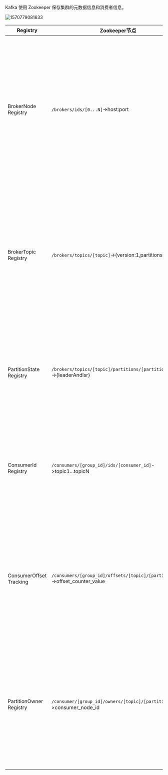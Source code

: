 Kafka 使用 Zookeeper 保存集群的元数据信息和消费者信息。

![1570779081633](../images/1570779081633.png)

| Registry                | Zookeeper节点                                                | 行为                                                         |
| ----------------------- | ------------------------------------------------------------ | ------------------------------------------------------------ |
| BrokerNode Registry     | `/brokers/ids/[0...N]`->host:port                            | 每个Broker节点启动时在 /brokers 下创建子节点，读取 /brokers 就可以获取 Kafka 的集群信息。这些 Broker 节点会选举出一个 Leader 作为整个集群的 Controller |
| BrokerTopic Registry    | `/brokers/topics/[topic]`->{version:1,partitions:{}}         | 创建主题时指定分区数量，Kafka 为每个分区分配的 AR 分布在不同的 Broker 上。分区的 key 是分区编号，value 是所在的 Broker 节点列表，列表数量跟副本数量有关 |
| PartitionState Registry | `/brokers/topics/[topic]/partitions/[partition]/state`->{leaderAndlsr} | 分区的状态信息，每个分区要可用必须要在 AR 中选举出 Leader 副本，同时也有 ISR 保持喝 Leader 副本的同步 |
| ConsumerId Registry     | `/consumers/[group_id]/ids/[consumer_id]`->topic1...topicN   | 消费者订阅主题，消费者都有所属的消费组。读取消费组节点下的所有子节点就可以获取消费组的消费者成员列表 |
| ConsumerOffset Tracking | `/consumers/[group_id]/offsets/[topic]/[partition_id]`->offset_counter_value | 消费者记录分区的消费进度，偏移量以消费组为级别，是为了保证即使消费者挂掉，分区也会被分配给其他的消费者，使得分区被透明地消费 |
| PartitionOwner Registry | `/consumer/[group_id]/owners/[topic]/[partition_id]`->consumer_node_id | 分区的所有者，一个分区只会被分区给消费者组中的一个消费者。所有者不像偏移量，记录的是消费者，如果用消费组，就无法区分不同的消费者 |

